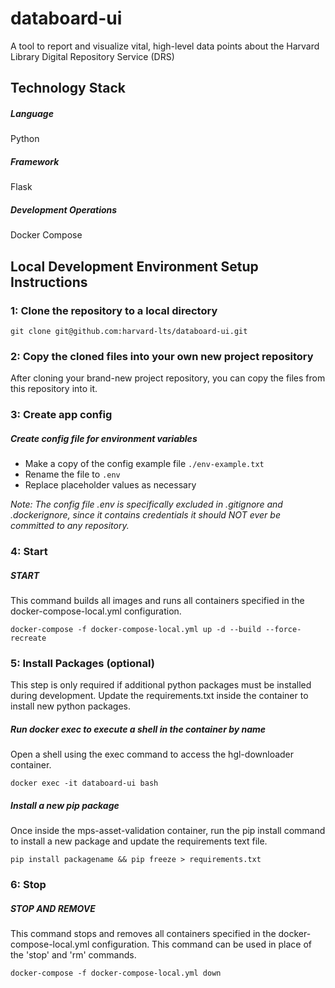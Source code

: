 # databoard-ui
A tool to report and visualize vital, high-level data points about the Harvard Library Digital Repository Service (DRS)

## Technology Stack
##### Language
Python

##### Framework
Flask

##### Development Operations
Docker Compose

## Local Development Environment Setup Instructions

### 1: Clone the repository to a local directory
```git clone git@github.com:harvard-lts/databoard-ui.git```

### 2: Copy the cloned files into your own new project repository

After cloning your brand-new project repository, you can copy the files from this repository into it.

### 3: Create app config

##### Create config file for environment variables
- Make a copy of the config example file `./env-example.txt`
- Rename the file to `.env`
- Replace placeholder values as necessary

*Note: The config file .env is specifically excluded in .gitignore and .dockerignore, since it contains credentials it should NOT ever be committed to any repository.*

### 4: Start

##### START

This command builds all images and runs all containers specified in the docker-compose-local.yml configuration.

```
docker-compose -f docker-compose-local.yml up -d --build --force-recreate
```

### 5: Install Packages (optional)
This step is only required if additional python packages must be installed during development. Update the requirements.txt inside the container to install new python packages.

##### Run docker exec to execute a shell in the container by name

Open a shell using the exec command to access the hgl-downloader container.

```
docker exec -it databoard-ui bash
```

##### Install a new pip package

Once inside the mps-asset-validation container, run the pip install command to install a new package and update the requirements text file.

```
pip install packagename && pip freeze > requirements.txt
```

### 6: Stop

##### STOP AND REMOVE

This command stops and removes all containers specified in the docker-compose-local.yml configuration. This command can be used in place of the 'stop' and 'rm' commands.

```
docker-compose -f docker-compose-local.yml down
```


